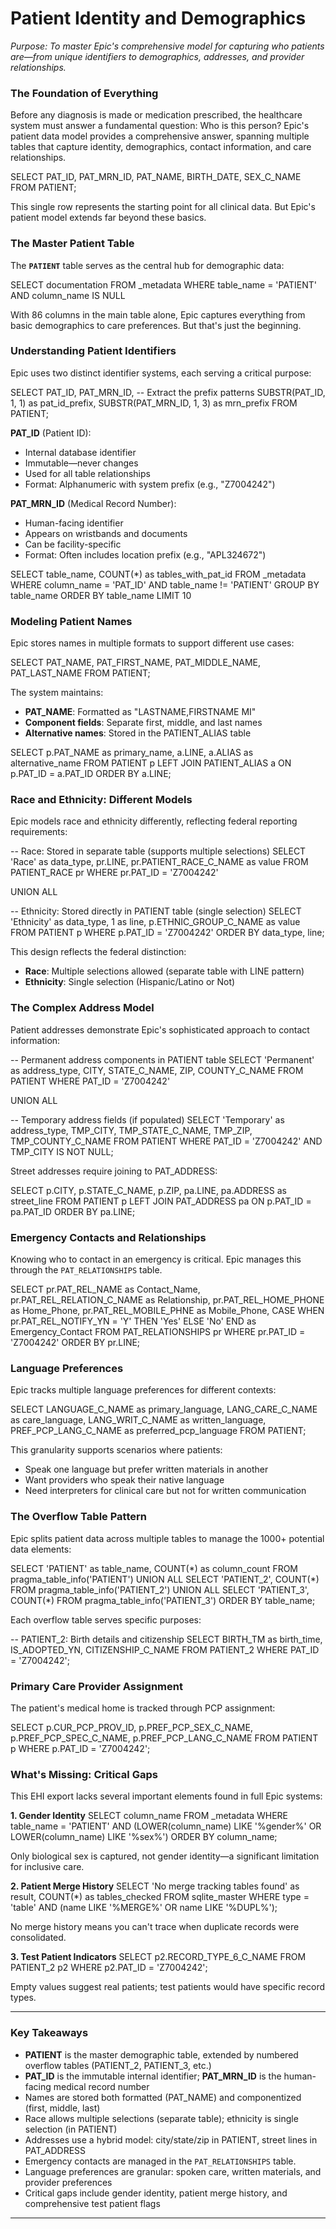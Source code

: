 # Patient Identity and Demographics

*Purpose: To master Epic's comprehensive model for capturing who patients are—from unique identifiers to demographics, addresses, and provider relationships.*

### The Foundation of Everything

Before any diagnosis is made or medication prescribed, the healthcare system must answer a fundamental question: Who is this person? Epic's patient data model provides a comprehensive answer, spanning multiple tables that capture identity, demographics, contact information, and care relationships.

<example-query description="Explore the core patient record">
SELECT 
    PAT_ID,
    PAT_MRN_ID,
    PAT_NAME,
    BIRTH_DATE,
    SEX_C_NAME
FROM PATIENT;
</example-query>

This single row represents the starting point for all clinical data. But Epic's patient model extends far beyond these basics.

### The Master Patient Table

The **`PATIENT`** table serves as the central hub for demographic data:

<example-query description="View the comprehensive patient master documentation">
SELECT documentation
FROM _metadata
WHERE table_name = 'PATIENT' 
  AND column_name IS NULL
</example-query>

With 86 columns in the main table alone, Epic captures everything from basic demographics to care preferences. But that's just the beginning.

### Understanding Patient Identifiers

Epic uses two distinct identifier systems, each serving a critical purpose:

<example-query description="Compare internal and external patient identifiers">
SELECT 
    PAT_ID,
    PAT_MRN_ID,
    -- Extract the prefix patterns
    SUBSTR(PAT_ID, 1, 1) as pat_id_prefix,
    SUBSTR(PAT_MRN_ID, 1, 3) as mrn_prefix
FROM PATIENT;
</example-query>

**PAT_ID** (Patient ID):
- Internal database identifier
- Immutable—never changes
- Used for all table relationships
- Format: Alphanumeric with system prefix (e.g., "Z7004242")

**PAT_MRN_ID** (Medical Record Number):
- Human-facing identifier
- Appears on wristbands and documents
- Can be facility-specific
- Format: Often includes location prefix (e.g., "APL324672")

<example-query description="Prove PAT_ID is the universal foreign key">
SELECT 
    table_name,
    COUNT(*) as tables_with_pat_id
FROM _metadata
WHERE column_name = 'PAT_ID'
  AND table_name != 'PATIENT'
GROUP BY table_name
ORDER BY table_name
LIMIT 10
</example-query>

### Modeling Patient Names

Epic stores names in multiple formats to support different use cases:

<example-query description="Examine the multiple name storage formats">
SELECT 
    PAT_NAME,
    PAT_FIRST_NAME,
    PAT_MIDDLE_NAME,
    PAT_LAST_NAME
FROM PATIENT;
</example-query>

The system maintains:
- **PAT_NAME**: Formatted as "LASTNAME,FIRSTNAME MI"
- **Component fields**: Separate first, middle, and last names
- **Alternative names**: Stored in the PATIENT_ALIAS table

<example-query description="Explore patient aliases and alternative names">
SELECT 
    p.PAT_NAME as primary_name,
    a.LINE,
    a.ALIAS as alternative_name
FROM PATIENT p
LEFT JOIN PATIENT_ALIAS a ON p.PAT_ID = a.PAT_ID
ORDER BY a.LINE;
</example-query>

### Race and Ethnicity: Different Models

Epic models race and ethnicity differently, reflecting federal reporting requirements:

<example-query description="Compare race and ethnicity storage patterns">
-- Race: Stored in separate table (supports multiple selections)
SELECT 
    'Race' as data_type,
    pr.LINE,
    pr.PATIENT_RACE_C_NAME as value
FROM PATIENT_RACE pr
WHERE pr.PAT_ID = 'Z7004242'

UNION ALL

-- Ethnicity: Stored directly in PATIENT table (single selection)
SELECT 
    'Ethnicity' as data_type,
    1 as line,
    p.ETHNIC_GROUP_C_NAME as value
FROM PATIENT p
WHERE p.PAT_ID = 'Z7004242'
ORDER BY data_type, line;
</example-query>

This design reflects the federal distinction:
- **Race**: Multiple selections allowed (separate table with LINE pattern)
- **Ethnicity**: Single selection (Hispanic/Latino or Not)

### The Complex Address Model

Patient addresses demonstrate Epic's sophisticated approach to contact information:

<example-query description="Understand the three-tier address system">
-- Permanent address components in PATIENT table
SELECT 
    'Permanent' as address_type,
    CITY,
    STATE_C_NAME,
    ZIP,
    COUNTY_C_NAME
FROM PATIENT
WHERE PAT_ID = 'Z7004242'

UNION ALL

-- Temporary address fields (if populated)
SELECT 
    'Temporary' as address_type,
    TMP_CITY,
    TMP_STATE_C_NAME,
    TMP_ZIP,
    TMP_COUNTY_C_NAME
FROM PATIENT
WHERE PAT_ID = 'Z7004242' 
  AND TMP_CITY IS NOT NULL;
</example-query>

Street addresses require joining to PAT_ADDRESS:

<example-query description="Get complete address with street lines">
SELECT 
    p.CITY,
    p.STATE_C_NAME,
    p.ZIP,
    pa.LINE,
    pa.ADDRESS as street_line
FROM PATIENT p
LEFT JOIN PAT_ADDRESS pa ON p.PAT_ID = pa.PAT_ID
ORDER BY pa.LINE;
</example-query>

### Emergency Contacts and Relationships

Knowing who to contact in an emergency is critical. Epic manages this through the `PAT_RELATIONSHIPS` table.

<example-query description="View emergency contacts">
SELECT 
    pr.PAT_REL_NAME as Contact_Name,
    pr.PAT_REL_RELATION_C_NAME as Relationship,
    pr.PAT_REL_HOME_PHONE as Home_Phone,
    pr.PAT_REL_MOBILE_PHNE as Mobile_Phone,
    CASE WHEN pr.PAT_REL_NOTIFY_YN = 'Y' THEN 'Yes' ELSE 'No' END as Emergency_Contact
FROM PAT_RELATIONSHIPS pr
WHERE pr.PAT_ID = 'Z7004242'
ORDER BY pr.LINE;
</example-query>

### Language Preferences

Epic tracks multiple language preferences for different contexts:

<example-query description="Explore granular language preferences">
SELECT 
    LANGUAGE_C_NAME as primary_language,
    LANG_CARE_C_NAME as care_language,
    LANG_WRIT_C_NAME as written_language,
    PREF_PCP_LANG_C_NAME as preferred_pcp_language
FROM PATIENT;
</example-query>

This granularity supports scenarios where patients:
- Speak one language but prefer written materials in another
- Want providers who speak their native language
- Need interpreters for clinical care but not for written communication

### The Overflow Table Pattern

Epic splits patient data across multiple tables to manage the 1000+ potential data elements:

<example-query description="Explore the continuation table pattern">
SELECT 
    'PATIENT' as table_name, COUNT(*) as column_count 
FROM pragma_table_info('PATIENT')
UNION ALL
SELECT 
    'PATIENT_2', COUNT(*) 
FROM pragma_table_info('PATIENT_2')
UNION ALL
SELECT 
    'PATIENT_3', COUNT(*) 
FROM pragma_table_info('PATIENT_3')
ORDER BY table_name;
</example-query>

Each overflow table serves specific purposes:

<example-query description="See specialized data in overflow tables">
-- PATIENT_2: Birth details and citizenship
SELECT 
    BIRTH_TM as birth_time,
    IS_ADOPTED_YN,
    CITIZENSHIP_C_NAME
FROM PATIENT_2
WHERE PAT_ID = 'Z7004242';
</example-query>

### Primary Care Provider Assignment

The patient's medical home is tracked through PCP assignment:

<example-query description="Examine PCP assignment and preferences">
SELECT 
    p.CUR_PCP_PROV_ID,
    p.PREF_PCP_SEX_C_NAME,
    p.PREF_PCP_SPEC_C_NAME,
    p.PREF_PCP_LANG_C_NAME
FROM PATIENT p
WHERE p.PAT_ID = 'Z7004242';
</example-query>

### What's Missing: Critical Gaps

This EHI export lacks several important elements found in full Epic systems:

**1. Gender Identity**
<example-query description="Confirm absence of gender identity fields">
SELECT column_name
FROM _metadata
WHERE table_name = 'PATIENT'
  AND (LOWER(column_name) LIKE '%gender%' 
       OR LOWER(column_name) LIKE '%sex%')
ORDER BY column_name;
</example-query>

Only biological sex is captured, not gender identity—a significant limitation for inclusive care.

**2. Patient Merge History**
<example-query description="Search for merge tracking tables">
SELECT 
    'No merge tracking tables found' as result,
    COUNT(*) as tables_checked
FROM sqlite_master 
WHERE type = 'table' 
  AND (name LIKE '%MERGE%' OR name LIKE '%DUPL%');
</example-query>

No merge history means you can't trace when duplicate records were consolidated.

**3. Test Patient Indicators**
<example-query description="Check for test patient identification">
SELECT 
    p2.RECORD_TYPE_6_C_NAME
FROM PATIENT_2 p2
WHERE p2.PAT_ID = 'Z7004242';
</example-query>

Empty values suggest real patients; test patients would have specific record types.

---

### Key Takeaways

- **PATIENT** is the master demographic table, extended by numbered overflow tables (PATIENT_2, PATIENT_3, etc.)
- **PAT_ID** is the immutable internal identifier; **PAT_MRN_ID** is the human-facing medical record number
- Names are stored both formatted (PAT_NAME) and componentized (first, middle, last)
- Race allows multiple selections (separate table); ethnicity is single selection (in PATIENT)
- Addresses use a hybrid model: city/state/zip in PATIENT, street lines in PAT_ADDRESS
- Emergency contacts are managed in the `PAT_RELATIONSHIPS` table.
- Language preferences are granular: spoken care, written materials, and provider preferences
- Critical gaps include gender identity, patient merge history, and comprehensive test patient flags

---
